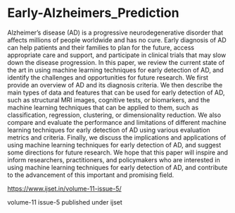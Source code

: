 # Early-Alzheimers_Prediction
Alzheimer’s disease (AD) is a progressive neurodegenerative 
disorder that affects millions of people worldwide and has no 
cure. Early diagnosis of AD can help patients and their families 
to plan for the future, access appropriate care and support, and 
participate in clinical trials that may slow down the disease 
progression. In this paper, we review the current state of the art 
in using machine learning techniques for early detection of AD, 
and identify the challenges and opportunities for future 
research. We first provide an overview of AD and its diagnosis 
criteria. We then describe the main types of data and features 
that can be used for early detection of AD, such as structural 
MRI images, cognitive tests, or biomarkers, and the machine 
learning techniques that can be applied to them, such as 
classification, regression, clustering, or dimensionality 
reduction. We also compare and evaluate the performance and 
limitations of different machine learning techniques for early 
detection of AD using various evaluation metrics and criteria. 
Finally, we discuss the implications and applications of using 
machine learning techniques for early detection of AD, and 
suggest some directions for future research. We hope that this 
paper will inspire and inform researchers, practitioners, and 
policymakers who are interested in using machine learning 
techniques for early detection of AD, and contribute to the 
advancement of this important and promising field.

https://www.ijset.in/volume-11-issue-5/

volume-11
issue-5
published under ijset
